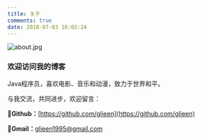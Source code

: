 ```yaml
---
title: 关于
comments: true
date: 2018-07-03 16:02:24
---
```


![about.jpg](https://i.loli.net/2020/02/19/6AJkwTxRszhgpK5.jpg)

### 欢迎访问我的博客

Java程序员，喜欢电影、音乐和动漫，致力于世界和平。

与我交流，共同进步，欢迎留言：

🐙**Github：**[https://github.com/glieen](https://github.com/glieen)

📧**Gmail：**[glieen1995@gmail.com](mailto:glieen1995@gmail.com)

